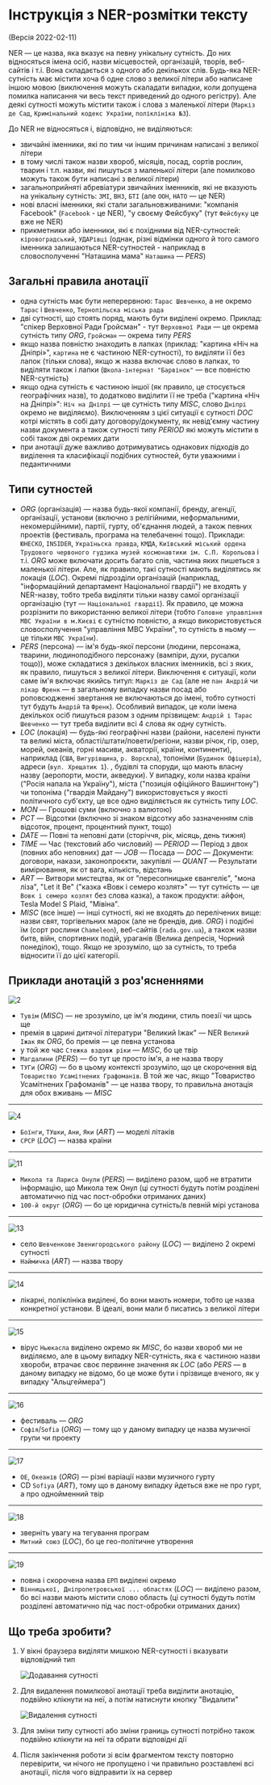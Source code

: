 # Інструкція з NER-розмітки тексту

(Версія 2022-02-11)

NER — це назва, яка вказує на певну унікальну сутність. До них відносяться імена осіб, назви місцевостей, організацій, творів, веб-сайтів і т.і.
Вона складається з одного або декількох слів. Будь-яка NER-сутність має містити хоча б одне слово з великої літери або написане іншою мовою (виключення можуть скаладати випадки, коли допущена помилка написання чи весь текст приведений до одного регістру). Але деякі сутності можуть містити також і слова з маленької літери (`Маркіз де Сад`, `Кримінальний кодекс України`, `поліклініка №3`).

До NER не відносяться і, відповідно, не виділяються:

- звичайні іменники, які по тим чи іншим причинам написані з великої літери
- в тому числі також назви хвороб, місяців, посад, сортів рослин, тварин і т.п. назви, які пишуться з маленької літери (але помилково можуть також бути написані з великої літери)
- загальноприйняті абревіатури звичайних іменників, які не вказують на унікальну сутність: `ЗМІ`, `ВНЗ`, `БТІ` (але `ООН`, `НАТО` — це NER)
- нові власні іменники, які стали загальновживаними: "компанія Facebook" (`Facebook` - це NER), "у своєму Фейсбуку" (тут `Фейсбуку` це вже не NER)
- прикметники або іменники, які є похідними від NER-сутностей: `кіровоградський`, `УДАРівці` (однак, різні відмінки одного й того самого іменника залишаються NER-сутностей - наприклад в словосполученні "Наташина мама" `Наташина` — *PERS*) 


## Загальні правила анотації

- одна сутність має бути неперервною: `Тарас Шевченко`, а не окремо `Тарас` і `Шевченко`, `Тернопільска міська рада`
- дві сутності, що стоять поряд, мають бути виділені окремо. Приклад: "спікер Верховної Ради Гройсман" - тут `Верховної Ради` — це окрема сутність типу *ORG*, `Гройсман` — окрема типу *PERS* 
- якщо назва повністю знаходить в лапках (приклад: "картина «Ніч на Дніпрі»", `картина` не є частиною NER-сутності), то виділяти її без лапок (тільки слова), якщо ж назва включає слово в лапках, то виділяти також і лапки (`Школа-інтернат "Барвінок"` — все повністю NER-сутність)
- якщо одна сутність є частиною іншої (як правило, це стосується географічних назв), то додатково виділити її не треба ("картина «Ніч на Дніпрі»": `Ніч на Дніпрі` — це сутність типу *MISC*, слово `Дніпрі` окремо не виділяємо). Виключенням з цієї ситуації є сутності *DOC* котрі містять в собі дату договору/документу, як невід'ємну частину назви документа а також сутності типу *PERIOD* які можуть містити в собі також дві окремих дати
- при анотації дуже важливо дотримуватись однакових підходів до виділення та класифікації подібних сутностей, бути уважними і педантичними


## Типи сутностей

- *ORG* (організація) — назва будь-якої компанії, бренду, агенції, організації, установи (включно з релігійними, неформальними, некомерційними), партії, гурту, об'єднання людей, а також певних проектів (фестиваль, програма на телебаченні тощо). Приклади: `ЮНЕСКО`, `INSIDER`, `Україньска правда`, `КМДА`, `Київський міський ордена Трудового червоного гудзика музей космонавтики ім. С.П. Корольова` і т.і. *ORG* може включати досить багато слів, частина яких пишеться з маленької літери. Але, як правило, такі сутності мають виділятись як локація (*LOC*). Окремі підрозділи організацій (наприклад, "інформаційний департамент Національної гвардії") не входять у NER-назву, тобто треба виділяти тільки назву самої організації організацію (тут — `Національної гвардії`). Як правило, це можна розрізнити по використанню великої літери (тобто `Головне управління МВС України в м.Києві` є сутністю повністю, а якщо використовується словосполучення "управління МВС України", то сутність в ньому — це тільки `МВС України`).
- *PERS* (персона) — ім'я будь-якої персони (людини, персонажа, тварини, людиноподібного персонажу (вампіри, духи, русалки тощо)), може складатися з декількох власних іменників, всі з яких, як правило, пишуться з великої літери. Виключення є ситуації, коли саме ім'я включає якийсь титул: `Маркіз де Сад` (але не `пан Андрій` чи `лікар Френк` — в загальному випадку назви посад або роповсюдженні звертання не включаються до імені, тобто сутності тут будуть `Андрій` та `Френк`). Особливий випадок, це коли імена декількох осіб пишуться разом з одним прізвищем: `Андрій і Тарас Шевченко` — тут треба виділити всі 4 слова як одну сутність.
- *LOC* (локація) — будь-які географічні назви (райони, населені пункти та великі міста, області/штати/повети/регіони, назви річок, гір, озер, морей, океанів, горні масиви, акваторії, країни, континенти), наприклад (`CША`, `Вигурівщина`, `р. Ворскла`), топоніми (`Будинок Офіцерів`), адреси (`вул. Хрещатик 1`). , будівлі та споруди, що мають власну назву (аеропорти, мости, акведуки). У випадку, коли назва країни ("Росія напала на Україну"), міста ("позиція офіційного Вашингтону") чи топоніма ("гвардія Майдану") використовується у якості політичного суб'єкту, це все одно виділяється як сутність типу *LOC*.
- *MON* — Грошові суми (включно з валютою)
- *PCT*	— Відсотки (включно зі знаком відсотку або зазначенням слів відсоток, процент, процентний пункт, тощо)
- *DATE* — Повні та неповні дати (сторіччя, рік, місяць, день тижня)
- *TIME* — Час (текстовий або числовий)
— *PERIOD* — Період з двох (повних або неповних) дат 
— *JOB* — Посада
— *DOC* — Документи: договори, накази, законопроєкти, закупівлі
— *QUANT* —	Результати вимірювання, як от вага, кількість, відстань
- *ART* — Витвори мистецтва, як от "пересопницьке євангеліє", "мона ліза", "Let it Be" ("казка «Вовк і семеро козлят»" — тут сутність — це `Вовк і семеро козлят` без слова казка), а також продукти: айфон, Tesla Model S Plaid, "Мівіна".
- *MISC* (все інше) — інші сутності, які не входять до перелічених вище: назви свят, торгівельних марок (але не брендів, див. *ORG*) і подібні їм (сорт рослини `Chameleon`), веб-сайтів (`rada.gov.ua`), а також назви битв, війн, спортивних подій, ураганів (Велика депресія, Чорний понеділок), тощо. Якщо не зрозуміло, що за сутність, то треба відносити її до цієї категорії.

## Приклади анотацій з роз'ясненнями

![2](2.png)

- `Тувім` (*MISC*) — не зрозуміло, це ім'я людини, стиль поезії чи щось ще
- премія в царині дитячої літератури "Великий Іжак" — NER `Великий Іжак` як *ORG*, бо премія — це певна установа
- у той же час `Стежка вздовж ріки` — *MISC*, бо це твір
- `Магдалини` (*PERS*) — бо тут це просто ім'я, а не назва твору
- `ТУГи` (*ORG*) — бо в цьому контексті зрозуміло, що це скорочення від `Товариство Усамітнених Графоманів`. В той же час, якщо "Товариство Усамітнених Графоманів" — це назва твору, то правильна анотація для обох вживань — *MISC*

---

![4](4.png)

- `Боїнги`, `ТУшки`, `Ани`, `Яки` (*ART*) — моделі літаків
- `СРСР` (*LOC*) — назва країни

---

![11](11.png)

- `Микола та Лариса Онули` (*PERS*) — виділено разом, щоб не втратити інформацію, що Микола теж Онул (ці сутності будуть потім розділені автоматично під час пост-обробки отриманих даних)
- `100-й округ` (*ORG*) — бо це юридична сутність/в певній мірі установа

---

![13](13.png)

- село `Шевченкове` `Звенигородського району` (*LOC*) — виділено 2 окремі сутності
- `Наймичка` (*ART*) — назва твору

---

![14](14.png)

- лікарні, поліклініка виділені, бо вони мають номери, тобто це назва конкретної установи. В ідеалі, вони мали б писатись з великої літери

---

![15](15.png)

- вірус `Ньюкасла` виділено окремо як *MISC*, бо назви хвороб ми не виділяємо, але в цьому випадку NER-сутність, яка є частиною назви хвороби, втрачає своє первинне значення як *LOC* (або *PERS* — в даному випадку не відомо, бо це може бути і прізвище вченого, як у випадку "Альцгеймера")

---

![16](16.png)

- фестиваль — *ORG*
- `Софія`/`Sofia` (*ORG*) — тому що у даному випадку це назва музичної групи чи проекту

---

![17](17.png)

- `ОЕ`, `Океанів` (*ORG*) — різні варіації назви музичного гурту
- CD `Sofiya` (*ART*), тому що в даному випадку йдеться вже не про гурт, а про однойменний твір

---

![18](18.png)

- зверніть увагу на тегування програм
- `Митний союз` (*LOC*), бо це гео-політичне утворення

---

![19](19.png)

- повна і скорочена назва `ЕРП` виділені окремо
- `Вінницької, Дніпропетровської ... областях` (*LOC*) — виділено разом, бо всі назви мають містити слово область (ці сутності будуть потім розділені автоматично під час пост-обробки отриманих даних)


## Що треба зробити?

1. У вікні браузера виділяти мишкою NER-сутності і вказувати відповідний тип

    ![Додавання сутності](1.png)

2. Для видалення помилкової анотації треба виділити анотацію, подвійно клікнути на неї, а потім натиснути кнопку "Видалити"

    ![Видалення сутності](12.png)
  
3. Для зміни типу сутності або зміни границь сутності потрібно також подвійно клікнути на неї та обрати відповідні дії
4. Після закінчення роботи зі всім фрагментом тексту повторно перевірити, чи нічого не пропущено і чи правильно розставлені всі анотації, після чого відправити їх на сервер

